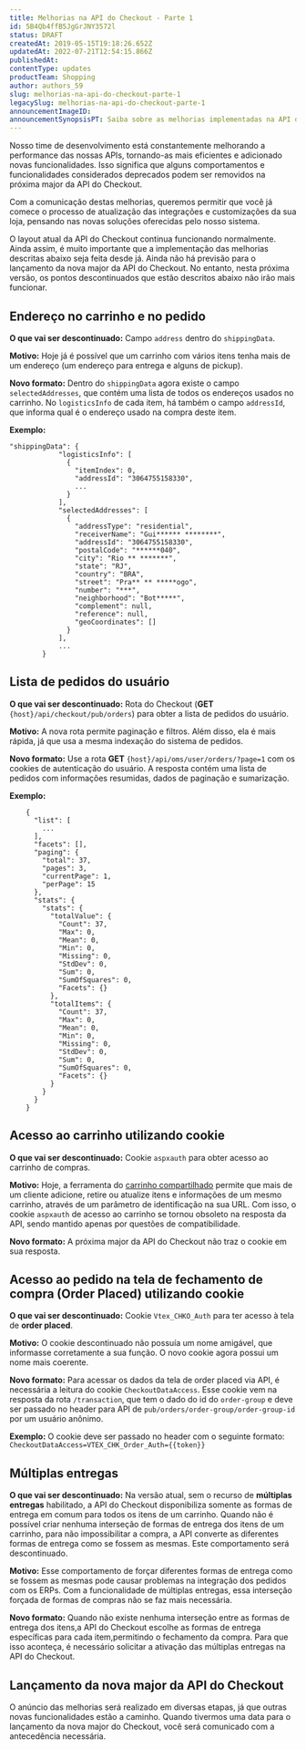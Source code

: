 ```yaml
---
title: Melhorias na API do Checkout - Parte 1
id: 5B4Qb4ffB5JgGrJNY3572l
status: DRAFT
createdAt: 2019-05-15T19:18:26.652Z
updatedAt: 2022-07-21T12:54:15.866Z
publishedAt: 
contentType: updates
productTeam: Shopping
author: authors_59
slug: melhorias-na-api-do-checkout-parte-1
legacySlug: melhorias-na-api-do-checkout-parte-1
announcementImageID: 
announcementSynopsisPT: Saiba sobre as melhorias implementadas na API do Checkout e como se adaptar às novas funcionalidades
---
```


Nosso time de desenvolvimento está constantemente melhorando a performance das nossas APIs, tornando-as mais eficientes e adicionado novas funcionalidades. Isso significa que alguns comportamentos e funcionalidades considerados deprecados podem ser removidos na próxima major da API do Checkout.

Com a comunicação destas melhorias, queremos permitir que você já comece o processo de atualização das integrações e customizações da sua loja, pensando nas novas soluções oferecidas pelo nosso sistema.

<div class="alert alert-warning">
  O layout atual da API do Checkout continua funcionando normalmente. Ainda assim, é muito importante que a implementação das melhorias descritas abaixo seja feita desde já. Ainda não há previsão para o lançamento da nova major da API do Checkout. No entanto, nesta próxima versão, os pontos descontinuados que estão descritos abaixo não irão mais funcionar.
</div>

## Endereço no carrinho e no pedido

__O que vai ser descontinuado:__
Campo `address` dentro do `shippingData`.

__Motivo:__
Hoje já é possível que um carrinho com vários itens tenha mais de um endereço (um endereço para entrega e alguns de pickup).

__Novo formato:__
Dentro do `shippingData` agora existe o campo `selectedAddresses`, que contém uma lista de todos os endereços usados no carrinho. No `logisticsInfo` de cada item, há também o campo `addressId`, que informa qual é o endereço usado na compra deste item.

__Exemplo:__

```
"shippingData": {
			"logisticsInfo": [
			  {
				"itemIndex": 0,
				"addressId": "3064755158330",
				...
			  }
			],
			"selectedAddresses": [
			  {
				"addressType": "residential",
				"receiverName": "Gui****** ********",
				"addressId": "3064755158330",
				"postalCode": "******040",
				"city": "Rio ** *******",
				"state": "RJ",
				"country": "BRA",
				"street": "Pra** ** *****ogo",
				"number": "***",
				"neighborhood": "Bot*****",
				"complement": null,
				"reference": null,
				"geoCoordinates": []
			  }
			],
			...
		}
```
## Lista de pedidos do usuário

__O que vai ser descontinuado:__
Rota do Checkout (__GET__ `{host}/api/checkout/pub/orders`) para obter a lista de pedidos do usuário.

__Motivo:__
A nova rota permite paginação e filtros. Além disso, ela é mais rápida, já que usa a mesma indexação do sistema de pedidos.

__Novo formato:__
Use a rota __GET__ `{host}/api/oms/user/orders/?page=1` com os cookies de autenticação do usuário. A resposta contém uma lista de pedidos com informações resumidas, dados de paginação e sumarização.

__Exemplo:__

```
	{
	  "list": [
	    ...
	  ],
	  "facets": [],
	  "paging": {
		"total": 37,
		"pages": 3,
		"currentPage": 1,
		"perPage": 15
	  },
	  "stats": {
		"stats": {
		  "totalValue": {
			"Count": 37,
			"Max": 0,
			"Mean": 0,
			"Min": 0,
			"Missing": 0,
			"StdDev": 0,
			"Sum": 0,
			"SumOfSquares": 0,
			"Facets": {}
		  },
		  "totalItems": {
			"Count": 37,
			"Max": 0,
			"Mean": 0,
			"Min": 0,
			"Missing": 0,
			"StdDev": 0,
			"Sum": 0,
			"SumOfSquares": 0,
			"Facets": {}
		  }
		}
	  }
	}
```

## Acesso ao carrinho utilizando cookie

__O que vai ser descontinuado:__
Cookie `aspxauth` para obter acesso ao carrinho de compras.

__Motivo:__
Hoje, a ferramenta do [carrinho compartilhado](/tutorial/o-que-e-o-carrinho-compartilhado--3oKJZfoAoUm8g0ukCIGsUu) permite que mais de um cliente adicione, retire ou atualize itens e informações de um mesmo carrinho, através de um parâmetro de identificação na sua URL. Com isso, o cookie `aspxauth` de acesso ao carrinho se tornou obsoleto na resposta da API, sendo mantido apenas por questões de compatibilidade.

__Novo formato:__
A próxima major da API do Checkout não traz o cookie em sua resposta.

## Acesso ao pedido na tela de fechamento de compra (Order Placed) utilizando cookie

__O que vai ser descontinuado:__
Cookie `Vtex_CHKO_Auth` para ter acesso à tela de __order placed__.

__Motivo:__
O cookie descontinuado não possuía um nome amigável, que informasse corretamente a sua função. O novo cookie agora possui um nome mais coerente.

__Novo formato:__
Para acessar os dados da tela de order placed via API, é necessária a leitura do cookie `CheckoutDataAccess`. Esse cookie vem na resposta da rota `/transaction`, que tem o dado do id do `order-group` e deve ser passado no header para API de `pub/orders/order-group/order-group-id` por um usuário anônimo.

__Exemplo:__
O cookie deve ser passado no header com o seguinte formato: `CheckoutDataAccess=VTEX_CHK_Order_Auth={{token}}`

## Múltiplas entregas

__O que vai ser descontinuado:__
Na versão atual, sem o recurso de **múltiplas entregas** habilitado, a API do Checkout disponibiliza somente as formas de entrega em comum para todos os itens de um carrinho. Quando não é possível criar nenhuma interseção de formas de entrega dos itens de um carrinho, para não impossibilitar a compra, a API converte as diferentes formas de entrega como se fossem as mesmas. Este comportamento será descontinuado.

__Motivo:__
Esse comportamento de forçar diferentes formas de entrega como se fossem as mesmas pode causar problemas na integração dos pedidos com os ERPs. Com a funcionalidade de múltiplas entregas, essa interseção forçada de formas de compras não se faz mais necessária.

__Novo formato:__
Quando não existe nenhuma interseção entre as formas de entrega dos itens,a API do Checkout escolhe as formas de entrega específicas para cada item,permitindo o fechamento da compra. Para que isso aconteça, é necessário solicitar a ativação das múltiplas entregas na API do Checkout.

## Lançamento da nova major da API do Checkout

O anúncio das melhorias será realizado em diversas etapas, já que outras novas funcionalidades estão a caminho. Quando tivermos uma data para o lançamento da nova major do Checkout, você será comunicado com a antecedência necessária.
